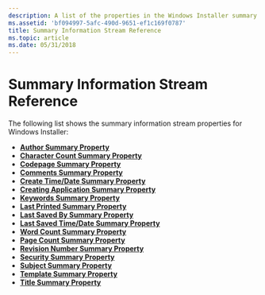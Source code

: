 ```yaml
---
description: A list of the properties in the Windows Installer summary information stream.
ms.assetid: 'bf094997-5afc-490d-9651-ef1c169f0787'
title: Summary Information Stream Reference
ms.topic: article
ms.date: 05/31/2018
---
```


# Summary Information Stream Reference

The following list shows the summary information stream properties for Windows Installer:

-   [**Author Summary Property**](author-summary.md)
-   [**Character Count Summary Property**](character-count-summary.md)
-   [**Codepage Summary Property**](codepage-summary.md)
-   [**Comments Summary Property**](comments-summary.md)
-   [**Create Time/Date Summary Property**](create-time-date-summary.md)
-   [**Creating Application Summary Property**](creating-application-summary.md)
-   [**Keywords Summary Property**](keywords-summary.md)
-   [**Last Printed Summary Property**](last-printed-summary.md)
-   [**Last Saved By Summary Property**](last-saved-by-summary.md)
-   [**Last Saved Time/Date Summary Property**](last-saved-time-date-summary.md)
-   [**Word Count Summary Property**](word-count-summary.md)
-   [**Page Count Summary Property**](page-count-summary.md)
-   [**Revision Number Summary Property**](revision-number-summary.md)
-   [**Security Summary Property**](security-summary.md)
-   [**Subject Summary Property**](subject-summary.md)
-   [**Template Summary Property**](template-summary.md)
-   [**Title Summary Property**](title-summary.md)

 

 




